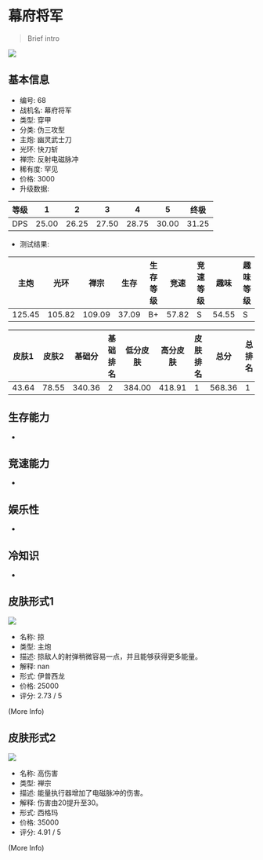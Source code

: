 # 幕府将军

> Brief intro

<img src="/ships/ship_68.png" style={{zoom:1}}/>

## 基本信息

- 编号: 68
- 战机名: 幕府将军
- 类型: 穿甲
- 分类: 伪三攻型
- 主炮: 幽灵武士刀
- 光环: 快刀斩
- 禅宗: 反射电磁脉冲
- 稀有度: 罕见
- 价格: 3000
- 升级数据: 

| 等级 | 1 | 2 | 3 | 4 | 5 | 终极 |
|--|--|--|--|--|--|--|
| DPS | 25.00 | 26.25 | 27.50 | 28.75 | 30.00 | 31.25 |

- 测试结果: 

| 主炮 | 光环 | 禅宗 | 生存 | 生存等级 | 竞速 | 竞速等级 | 趣味 | 趣味等级 |
|--|--|--|--|--|--|--|--|--|
| 125.45 | 105.82 | 109.09 | 37.09 | B+ | 57.82 | S | 54.55 | S |

| 皮肤1 | 皮肤2 | 基础分 | 基础排名 | 低分皮肤 | 高分皮肤 | 皮肤排名 | 总分 | 总排名 |
|--|--|--|--|--|--|--|--|--|
| 43.64 | 78.55 | 340.36 | 2 | 384.00 | 418.91 | 1 | 568.36 | 1 |

## 生存能力

-

## 竞速能力

-

## 娱乐性

-

## 冷知识

-

## 皮肤形式1

<img src="/ships/ship_68_apex_1.png" style={{zoom:1}}/>

- 名称: 掠
- 类型: 主炮
- 描述: 掠敌人的射弹稍微容易一点，并且能够获得更多能量。
- 解释: nan
- 形式: 伊普西龙
- 价格: 25000
- 评分: 2.73 / 5

(More Info)

## 皮肤形式2

<img src="/ships/ship_68_apex_2.png" style={{zoom:1}}/>

- 名称: 高伤害
- 类型: 禅宗
- 描述: 能量执行器增加了电磁脉冲的伤害。
- 解释: 伤害由20提升至30。
- 形式: 西格玛
- 价格: 35000
- 评分: 4.91 / 5

(More Info)
